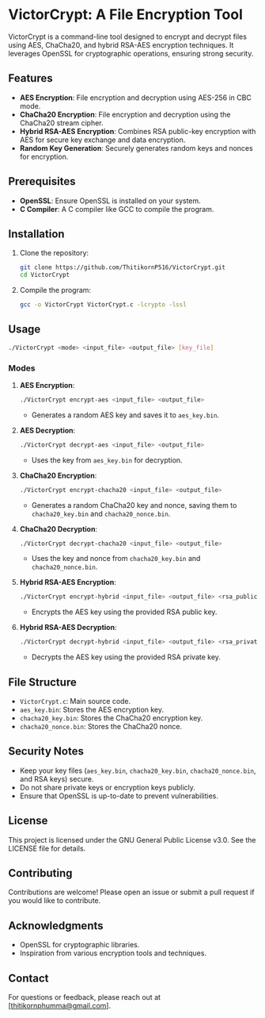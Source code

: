 # VictorCrypt: A File Encryption Tool

VictorCrypt is a command-line tool designed to encrypt and decrypt files using AES, ChaCha20, and hybrid RSA-AES encryption techniques. It leverages OpenSSL for cryptographic operations, ensuring strong security.

## Features

- **AES Encryption**: File encryption and decryption using AES-256 in CBC mode.
- **ChaCha20 Encryption**: File encryption and decryption using the ChaCha20 stream cipher.
- **Hybrid RSA-AES Encryption**: Combines RSA public-key encryption with AES for secure key exchange and data encryption.
- **Random Key Generation**: Securely generates random keys and nonces for encryption.

## Prerequisites

- **OpenSSL**: Ensure OpenSSL is installed on your system.
- **C Compiler**: A C compiler like GCC to compile the program.

## Installation

1. Clone the repository:
   ```bash
   git clone https://github.com/ThitikornP516/VictorCrypt.git
   cd VictorCrypt
   ```

2. Compile the program:
   ```bash
   gcc -o VictorCrypt VictorCrypt.c -lcrypto -lssl
   ```

## Usage

```bash
./VictorCrypt <mode> <input_file> <output_file> [key_file]
```

### Modes

1. **AES Encryption**:
   ```bash
   ./VictorCrypt encrypt-aes <input_file> <output_file>
   ```
   - Generates a random AES key and saves it to `aes_key.bin`.

2. **AES Decryption**:
   ```bash
   ./VictorCrypt decrypt-aes <input_file> <output_file>
   ```
   - Uses the key from `aes_key.bin` for decryption.

3. **ChaCha20 Encryption**:
   ```bash
   ./VictorCrypt encrypt-chacha20 <input_file> <output_file>
   ```
   - Generates a random ChaCha20 key and nonce, saving them to `chacha20_key.bin` and `chacha20_nonce.bin`.

4. **ChaCha20 Decryption**:
   ```bash
   ./VictorCrypt decrypt-chacha20 <input_file> <output_file>
   ```
   - Uses the key and nonce from `chacha20_key.bin` and `chacha20_nonce.bin`.

5. **Hybrid RSA-AES Encryption**:
   ```bash
   ./VictorCrypt encrypt-hybrid <input_file> <output_file> <rsa_public_key>
   ```
   - Encrypts the AES key using the provided RSA public key.

6. **Hybrid RSA-AES Decryption**:
   ```bash
   ./VictorCrypt decrypt-hybrid <input_file> <output_file> <rsa_private_key>
   ```
   - Decrypts the AES key using the provided RSA private key.

## File Structure

- `VictorCrypt.c`: Main source code.
- `aes_key.bin`: Stores the AES encryption key.
- `chacha20_key.bin`: Stores the ChaCha20 encryption key.
- `chacha20_nonce.bin`: Stores the ChaCha20 nonce.

## Security Notes

- Keep your key files (`aes_key.bin`, `chacha20_key.bin`, `chacha20_nonce.bin`, and RSA keys) secure.
- Do not share private keys or encryption keys publicly.
- Ensure that OpenSSL is up-to-date to prevent vulnerabilities.

## License

This project is licensed under the GNU General Public License v3.0. See the LICENSE file for details.

## Contributing

Contributions are welcome! Please open an issue or submit a pull request if you would like to contribute.

## Acknowledgments

- OpenSSL for cryptographic libraries.
- Inspiration from various encryption tools and techniques.

## Contact

For questions or feedback, please reach out at [thitikornphumma@gmail.com].

